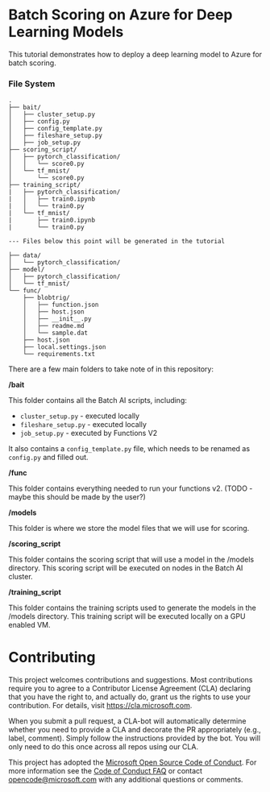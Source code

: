 # Batch Scoring on Azure for Deep Learning Models

This tutorial demonstrates how to deploy a deep learning model to Azure for batch scoring.

### File System
```
.
├── bait/
│   ├── cluster_setup.py
│   ├── config.py
│   ├── config_template.py
│   ├── fileshare_setup.py
│   ├── job_setup.py
├── scoring_script/
│   ├── pytorch_classification/
│   │   └── score0.py
│   └── tf_mnist/
│       └── score0.py
├── training_script/
|   ├── pytorch_classification/
|   │   ├── train0.ipynb
|   │   └── train0.py
|   └── tf_mnist/
|       ├── train0.ipynb
|       └── train0.py

--- Files below this point will be generated in the tutorial

├── data/
│   └── pytorch_classification/
├── model/
│   ├── pytorch_classification/
│   └── tf_mnist/
└── func/
    ├── blobtrig/
    │   ├── function.json
    │   ├── host.json
    │   ├── __init__.py
    │   ├── readme.md
    │   └── sample.dat
    ├── host.json
    ├── local.settings.json
    └── requirements.txt
```
There are a few main folders to take note of in this repository:

__/bait__

This folder contains all the Batch AI scripts, including:
- `cluster_setup.py` - executed locally
- `fileshare_setup.py` - executed locally
- `job_setup.py` - executed by Functions V2

It also contains a `config_template.py` file, which needs to be renamed as `config.py` and filled out.


__/func__

This folder contains everything needed to run your functions v2. (TODO - maybe this should be made by the user?)

__/models__

This folder is where we store the model files that we will use for scoring.

__/scoring_script__

This folder contains the scoring script that will use a model in the /models directory. This scoring script will be executed on nodes in the Batch AI cluster.

__/training_script__

This folder contains the training scripts used to generate the models in the /models directory. This training script will be executed locally on a GPU enabled VM.


# Contributing

This project welcomes contributions and suggestions.  Most contributions require you to agree to a
Contributor License Agreement (CLA) declaring that you have the right to, and actually do, grant us
the rights to use your contribution. For details, visit https://cla.microsoft.com.

When you submit a pull request, a CLA-bot will automatically determine whether you need to provide
a CLA and decorate the PR appropriately (e.g., label, comment). Simply follow the instructions
provided by the bot. You will only need to do this once across all repos using our CLA.

This project has adopted the [Microsoft Open Source Code of Conduct](https://opensource.microsoft.com/codeofconduct/).
For more information see the [Code of Conduct FAQ](https://opensource.microsoft.com/codeofconduct/faq/) or
contact [opencode@microsoft.com](mailto:opencode@microsoft.com) with any additional questions or comments.
